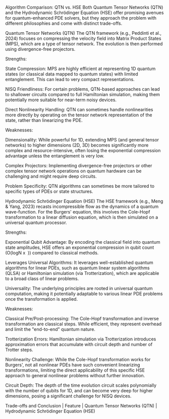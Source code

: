 Algorithm Comparison: QTN vs. HSE
Both Quantum Tensor Networks (QTN) and the Hydrodynamic Schrödinger Equation (HSE) offer promising avenues for quantum-enhanced PDE solvers, but they approach the problem with different philosophies and come with distinct trade-offs.

Quantum Tensor Networks (QTN)
The QTN framework (e.g., Peddinti et al., 2024) focuses on compressing the velocity field into Matrix Product States (MPS), which are a type of tensor network. The evolution is then performed using divergence-free projectors.

Strengths:

State Compression: MPS are highly efficient at representing 1D quantum states (or classical data mapped to quantum states) with limited entanglement. This can lead to very compact representations.

NISQ Friendliness: For certain problems, QTN-based approaches can lead to shallower circuits compared to full Hamiltonian simulation, making them potentially more suitable for near-term noisy devices.

Direct Nonlinearity Handling: QTN can sometimes handle nonlinearities more directly by operating on the tensor network representation of the state, rather than linearizing the PDE.

Weaknesses:

Dimensionality: While powerful for 1D, extending MPS (and general tensor networks) to higher dimensions (2D, 3D) becomes significantly more complex and resource-intensive, often losing the exponential compression advantage unless the entanglement is very low.

Complex Projectors: Implementing divergence-free projectors or other complex tensor network operations on quantum hardware can be challenging and might require deep circuits.

Problem Specificity: QTN algorithms can sometimes be more tailored to specific types of PDEs or state structures.

Hydrodynamic Schrödinger Equation (HSE)
The HSE framework (e.g., Meng & Yang, 2023) recasts incompressible flow as the dynamics of a quantum wave-function. For the Burgers' equation, this involves the Cole-Hopf transformation to a linear diffusion equation, which is then simulated on a universal quantum processor.

Strengths:

Exponential Qubit Advantage: By encoding the classical field into quantum state amplitudes, HSE offers an exponential compression in qubit count (O(logN 
x
​
 )) compared to classical methods.

Leverages Universal Algorithms: It leverages well-established quantum algorithms for linear PDEs, such as quantum linear system algorithms (QLSA) or Hamiltonian simulation (via Trotterization), which are applicable to a broad class of linear problems.

Universality: The underlying principles are rooted in universal quantum computation, making it potentially adaptable to various linear PDE problems once the transformation is applied.

Weaknesses:

Classical Pre/Post-processing: The Cole-Hopf transformation and inverse transformation are classical steps. While efficient, they represent overhead and limit the "end-to-end" quantum nature.

Trotterization Errors: Hamiltonian simulation via Trotterization introduces approximation errors that accumulate with circuit depth and number of Trotter steps.

Nonlinearity Challenge: While the Cole-Hopf transformation works for Burgers', not all nonlinear PDEs have such convenient linearizing transformations, limiting the direct applicability of this specific HSE approach to general nonlinear problems without further innovation.

Circuit Depth: The depth of the time evolution circuit scales polynomially with the number of qubits for 1D, and can become very deep for higher dimensions, posing a significant challenge for NISQ devices.

Trade-offs and Conclusion
| Feature                  | Quantum Tensor Networks (QTN)                                  | Hydrodynamic Schrödinger Equation (HSE)